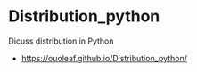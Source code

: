 # Distribution_python
Dicuss distribution in Python

- https://ouoleaf.github.io/Distribution_python/